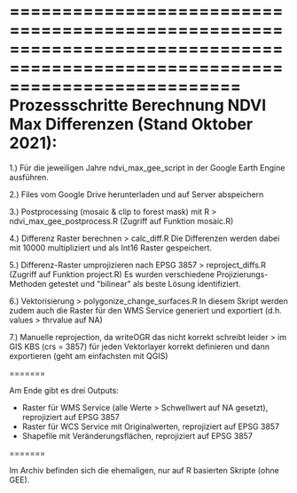 ==============================================================================================================================
Prozessschritte Berechnung NDVI Max Differenzen (Stand Oktober 2021):
==============================================================================================================================

1.) Für die jeweiligen Jahre ndvi_max_gee_script in der Google Earth Engine ausführen.

2.) Files vom Google Drive herunterladen und auf Server abspeichern

3.) Postprocessing (mosaic & clip to forest mask) mit R > ndvi_max_gee_postprocess.R (Zugriff auf Funktion mosaic.R)

4.) Differenz Raster berechnen > calc_diff.R
    Die Differenzen werden dabei mit 10000 multipliziert und als Int16 Raster gespeichert.

5.) Differenz-Raster umprojizieren nach EPSG 3857 > reproject_diffs.R (Zugriff auf Funktion project.R)
    Es wurden verschiedene Projizierungs-Methoden getestet und "bilinear" als beste Lösung identifiziert.

6.) Vektorisierung > polygonize_change_surfaces.R
    In diesem Skript werden zudem auch die Raster für den WMS Service generiert und exportiert (d.h. values > thrvalue auf NA)

7.) Manuelle reprojection, da writeOGR das nicht korrekt schreibt leider 
    > im GIS KBS (crs = 3857) für jeden Vektorlayer korrekt definieren und dann exportieren (geht am einfachsten mit QGIS)

=======

Am Ende gibt es drei Outputs:
- Raster für WMS Service (alle Werte > Schwellwert auf NA gesetzt), reprojiziert auf EPSG 3857
- Raster für WCS Service mit Originalwerten, reprojiziert auf EPSG 3857
- Shapefile mit Veränderungsflächen, reprojiziert auf EPSG 3857

=======

Im Archiv befinden sich die ehemaligen, nur auf R basierten Skripte (ohne GEE).
